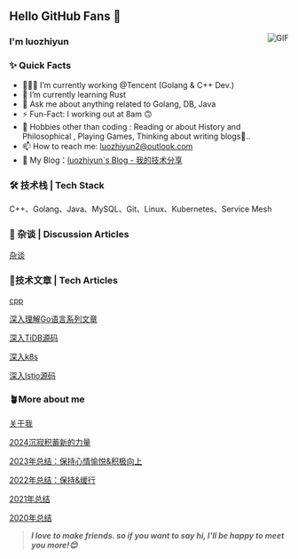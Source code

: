 ## Hello GitHub Fans 👋
<img align="right" alt="GIF" src="https://raw.githubusercontent.com/JoeyBling/JoeyBling/master/pic/pusheencode.gif" />

### I'm luozhiyun

### ✨ Quick Facts

- 👨🏽‍💻 I’m currently working @Tencent (Golang & C++ Dev.)
- 🌱 I’m currently learning Rust
- 💬 Ask me about anything related to Golang, DB, Java
- ⚡️ Fun-Fact: I working out at 8am 🙃
- 🎿 Hobbies other than coding : Reading or about History and Philosophical , Playing Games, Thinking about writing blogs🤖..
- 📫 How to reach me: [luozhiyun2@outlook.com](luozhiyun2@outlook.com)
- 📖 My Blog：[luozhiyun`s Blog - 我的技术分享](https://www.luozhiyun.com/)

### 🛠 技术栈 | Tech Stack

C++、Golang、Java、MySQL、Git、Linux、Kubernetes、Service Mesh

### 🌱 杂谈 | Discussion Articles

[杂谈](https://www.luozhiyun.com/archives/tag/%e6%9d%82%e8%b0%88)

### 📄技术文章 | Tech Articles

[cpp](https://www.luozhiyun.com/archives/tag/cpp)

[深入理解Go语言系列文章](https://www.luozhiyun.com/archives/category/后端/go)

[深入TiDB源码](https://www.luozhiyun.com/archives/tag/tidb)

[深入k8s](https://www.luozhiyun.com/archives/tag/深入k8s)

[深入Istio源码](https://www.luozhiyun.com/archives/tag/istio)

### 🪴More about me

[关于我](https://www.luozhiyun.com/关于)

[2024沉寂积蓄新的力量](https://www.luozhiyun.com/archives/861)

[2023年总结：保持心情愉悦&积极向上](https://www.luozhiyun.com/archives/828)

[2022年总结：保持&缓行]([url](https://www.luozhiyun.com/archives/737))

[2021年总结](https://www.luozhiyun.com/archives/645)

[2020年总结](https://www.luozhiyun.com/archives/420)

> ***I love to make friends. so if you want to say hi, I'll be happy to meet you more!😊***
